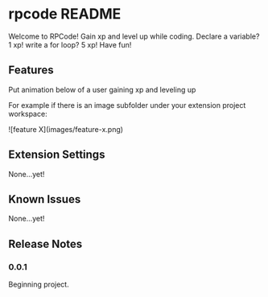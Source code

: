 # rpcode README

Welcome to RPCode!
Gain xp and level up while coding.
Declare a variable? 1 xp!
write a for loop? 5 xp!
Have fun!

## Features

Put animation below of a user gaining xp and leveling up

For example if there is an image subfolder under your extension project workspace:

\!\[feature X\]\(images/feature-x.png\)


## Extension Settings

None...yet!

## Known Issues

None...yet!

## Release Notes

### 0.0.1

Beginning project.
